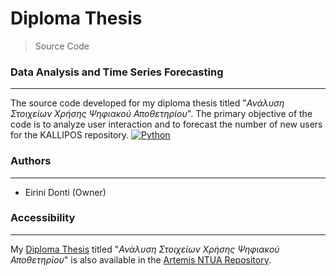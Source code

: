 # Diploma Thesis
> Source Code

### Data Analysis and Time Series Forecasting
---
The source code developed for my diploma thesis titled "*Ανάλυση Στοιχείων Χρήσης Ψηφιακού Αποθετηρίου*". The primary objective of the code is to analyze user interaction and to forecast the number of new users for the KALLIPOS repository. [![Python](https://img.shields.io/badge/-Python-3776AB?logo=python&logoColor=white)](https://www.python.org/)

### Authors
---

- Eirini Donti (Owner)

### Accessibility
---
My [Diploma Thesis](http://artemis.cslab.ece.ntua.gr:8080/jspui/bitstream/123456789/19295/1/Diploma_Thesis_Eirini_Donti.pdf) titled "*Ανάλυση Στοιχείων Χρήσης Ψηφιακού Αποθετηρίου*" is also available in the [Artemis NTUA Repository](http://artemis.cslab.ece.ntua.gr:8080/jspui/handle/123456789/19295).
<!-- ### License
--- -->
